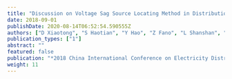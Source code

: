```yaml
---
title: "Discussion on Voltage Sag Source Locating Method in Distribution Network"
date: 2018-09-01
publishDate: 2020-08-14T06:52:54.590555Z
authors: ["D Xiaotong", "S Haotian", "Y Hao", "Z Fano", "L Shanshan", "Z Jun", "W Xinxiang", "L Yongheng"]
publication_types: ["1"]
abstract: ""
featured: false
publication: "*2018 China International Conference on Electricity Distribution (CICED)*"
weight: 11
---
```


